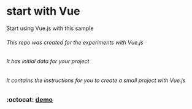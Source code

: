 # start with Vue
Start using Vue.js with this sample

###### This repo was created for the experiments with Vue.js
###### It has initial data for your project
###### It contains the instructions for you to create a small project with Vue.js

### :octocat: [demo](https://garevna.github.io/start_Vue/)
